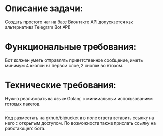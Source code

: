 # Описание задачи:
Создать простого чат на базе Вконтакте API(допускается как альтернатива Telegram Bot API)

# Функциональные требования:
Бот должен уметь отправлять приветственное сообщение, иметь минимум 4 кнопки на первом слое, 2 кнопки во втором.

# Технические требования:
Нужно реализовать на языке Golang c минимальным использованием готовых пакетов.
___
Код разместить на github/bitbucket и в поле ответа вставить ссылку на него с открытым доступом. По возможности также прислать ссылку на работающего бота.